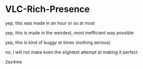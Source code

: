 # VLC-Rich-Presence

yep, this was made in an hour or so at most

yep, this is made in the weirdest, most inefficient way possible

yep, this is kind of buggy at times (nothing serious)

no, i will not make even the slightest attempt at making it perfect

2ez4me
